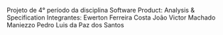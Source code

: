 Projeto de 4° período da disciplina Software Product: Analysis & Specification
Integrantes:
Ewerton Ferreira Costa
João Victor Machado Maniezzo
Pedro Luis da Paz dos Santos
